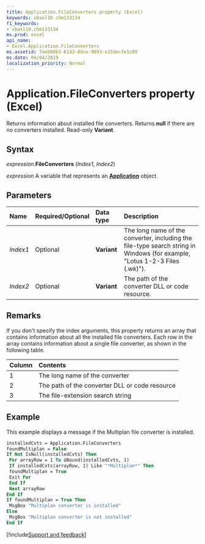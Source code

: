 ```yaml
---
title: Application.FileConverters property (Excel)
keywords: vbaxl10.chm133134
f1_keywords:
- vbaxl10.chm133134
ms.prod: excel
api_name:
- Excel.Application.FileConverters
ms.assetid: 7aebb0b3-6143-8dce-9893-e15decfe1c09
ms.date: 04/04/2019
localization_priority: Normal
---
```



# Application.FileConverters property (Excel)

Returns information about installed file converters. Returns **null** if there are no converters installed. Read-only **Variant**.


## Syntax

_expression_.**FileConverters** (_Index1_, _Index2_)

_expression_ A variable that represents an **[Application](Excel.Application(object).md)** object.


## Parameters

|Name|Required/Optional|Data type|Description|
|:-----|:-----|:-----|:-----|
| _Index1_|Optional| **Variant**|The long name of the converter, including the file-type search string in Windows (for example, "Lotus 1-2-3 Files (*.wk*)").|
| _Index2_|Optional| **Variant**|The path of the converter DLL or code resource.|

## Remarks

If you don't specify the index arguments, this property returns an array that contains information about all the installed file converters. Each row in the array contains information about a single file converter, as shown in the following table.

|Column|Contents|
|:-----|:-----|
|1|The long name of the converter|
|2|The path of the converter DLL or code resource|
|3|The file-extension search string|

## Example

This example displays a message if the Multiplan file converter is installed.

```vb
installedCvts = Application.FileConverters 
foundMultiplan = False 
If Not IsNull(installedCvts) Then 
 For arrayRow = 1 To UBound(installedCvts, 1) 
 If installedCvts(arrayRow, 1) Like "*Multiplan*" Then 
 foundMultiplan = True 
 Exit For 
 End If 
 Next arrayRow 
End If 
If foundMultiplan = True Then 
 MsgBox "Multiplan converter is installed" 
Else 
 MsgBox "Multiplan converter is not installed" 
End If
```



[!include[Support and feedback](~/includes/feedback-boilerplate.md)]
